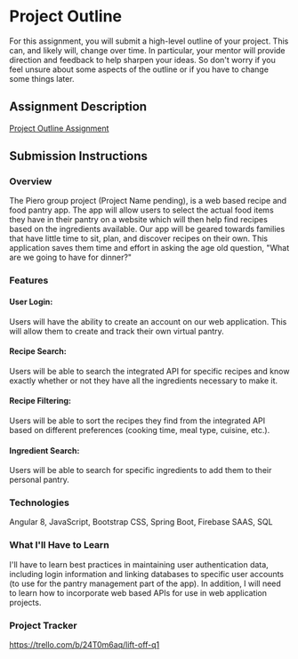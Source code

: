 # Project Outline
For this assignment, you will submit a high-level outline of your project. This can, and likely will, change over time. In particular, your mentor will provide direction and feedback to help sharpen your ideas. So don't worry if you feel unsure about some aspects of the outline or if you have to change some things later.

## Assignment Description
[Project Outline Assignment](https://education.launchcode.org/liftoff/modules/assignments/project-outline)

## Submission Instructions

### Overview
The Piero group project (Project Name pending), is a web based recipe and food pantry app. The app will allow users to select the actual food items they have in their pantry on a website which will then help find recipes based on the ingredients available. Our app will be geared towards families that have little time to sit, plan, and discover recipes on their own. This application saves them time and effort in asking the age old question, "What are we going to have for dinner?"

### Features

#### User Login: 
Users will have the ability to create an account on our web application. This will allow them to create and track their own virtual pantry.

#### Recipe Search:
Users will be able to search the integrated API for specific recipes and know exactly whether or not they have all the ingredients necessary to make it.

#### Recipe Filtering:
Users will be able to sort the recipes they find from the integrated API based on different preferences (cooking time, meal type, cuisine, etc.).

#### Ingredient Search:
Users will be able to search for specific ingredients to add them to their personal pantry.

### Technologies
Angular 8, 
JavaScript, 
Bootstrap CSS, 
Spring Boot, 
Firebase SAAS, 
SQL

### What I'll Have to Learn
I'll have to learn best practices in maintaining user authentication data, including login information and linking databases to specific user accounts (to use for the pantry management part of the app). In addition, I will need to learn how to incorporate web based APIs for use in web application projects.

### Project Tracker
https://trello.com/b/24T0m6aq/lift-off-q1